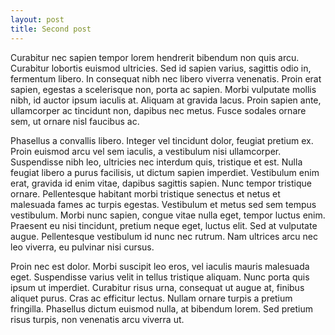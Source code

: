 ```yaml
---
layout: post
title: Second post
---
```


Curabitur nec sapien tempor lorem hendrerit bibendum non quis arcu. Curabitur lobortis euismod ultricies. Sed id sapien varius, sagittis odio in, fermentum libero. In consequat nibh nec libero viverra venenatis. Proin erat sapien, egestas a scelerisque non, porta ac sapien. Morbi vulputate mollis nibh, id auctor ipsum iaculis at. Aliquam at gravida lacus. Proin sapien ante, ullamcorper ac tincidunt non, dapibus nec metus. Fusce sodales ornare sem, ut ornare nisl faucibus ac.

Phasellus a convallis libero. Integer vel tincidunt dolor, feugiat pretium ex. Proin euismod arcu vel sem iaculis, a vestibulum nisi ullamcorper. Suspendisse nibh leo, ultricies nec interdum quis, tristique et est. Nulla feugiat libero a purus facilisis, ut dictum sapien imperdiet. Vestibulum enim erat, gravida id enim vitae, dapibus sagittis sapien. Nunc tempor tristique ornare. Pellentesque habitant morbi tristique senectus et netus et malesuada fames ac turpis egestas. Vestibulum et metus sed sem tempus vestibulum. Morbi nunc sapien, congue vitae nulla eget, tempor luctus enim. Praesent eu nisi tincidunt, pretium neque eget, luctus elit. Sed at vulputate augue. Pellentesque vestibulum id nunc nec rutrum. Nam ultrices arcu nec leo viverra, eu pulvinar nisi cursus.

Proin nec est dolor. Morbi suscipit leo eros, vel iaculis mauris malesuada eget. Suspendisse varius velit in tellus tristique aliquam. Nunc porta quis ipsum ut imperdiet. Curabitur risus urna, consequat ut augue at, finibus aliquet purus. Cras ac efficitur lectus. Nullam ornare turpis a pretium fringilla. Phasellus dictum euismod nulla, at bibendum lorem. Sed pretium risus turpis, non venenatis arcu viverra ut.

